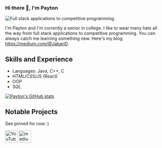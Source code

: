 ### Hi there 👋, I'm Payton
![Full stack applications to competitive programming. ](https://avatars2.githubusercontent.com/u/52969350?s=460&u=2d32f306483c80e4cffab75ce10be5eb2f71195a&v=4)

I'm Payton and I'm currently a senior in college. I like to wear many hats all the way from full stack applications to competitive programming. You can always catch me learning something new. Here's my blog https://medium.com/@JabariD.

## Skills and Experience
* Languages: Java, C++, C
* HTML/CSS/JS (React)
* OOP
* SQL

[![Payton's GitHub stats](https://github-readme-stats.vercel.app/api?username=jabarid&count_private=true)](https://github.com/anuraghazra/github-readme-stats)

## Notable Projects
See pinned for now :)



[<img src='https://cdn.jsdelivr.net/npm/simple-icons@3.0.1/icons/youtube.svg' alt='YouTube' height='40'>](https://www.youtube.com/channel/UCxhUW6cZDuHg3z9SAy6Fdew)  [<img src='https://cdn.jsdelivr.net/npm/simple-icons@3.0.1/icons/medium.svg' alt='medium' height='40'>](https://medium.com/@JabariD)  


